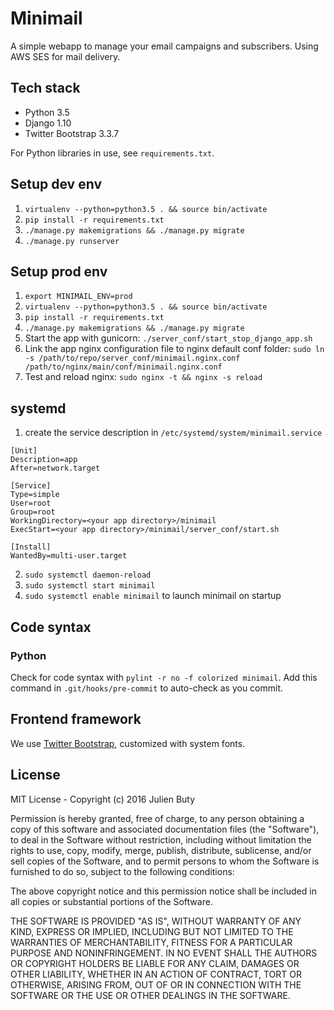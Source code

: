 # Minimail

A simple webapp to manage your email campaigns and subscribers. Using AWS SES for mail delivery.

## Tech stack

* Python 3.5
* Django 1.10
* Twitter Bootstrap 3.3.7

For Python libraries in use, see `requirements.txt`.

## Setup dev env

1. `virtualenv --python=python3.5 . && source bin/activate`
2. `pip install -r requirements.txt`
3. `./manage.py makemigrations && ./manage.py migrate`
4. `./manage.py runserver`

## Setup prod env

1. `export MINIMAIL_ENV=prod`
2. `virtualenv --python=python3.5 . && source bin/activate`
3. `pip install -r requirements.txt`
4. `./manage.py makemigrations && ./manage.py migrate`
5. Start the app with gunicorn: `./server_conf/start_stop_django_app.sh`
6. Link the app nginx configuration file to nginx default conf folder: `sudo ln -s /path/to/repo/server_conf/minimail.nginx.conf /path/to/nginx/main/conf/minimail.nginx.conf`
7. Test and reload nginx: `sudo nginx -t && nginx -s reload`

## systemd

1. create the service description in `/etc/systemd/system/minimail.service`

```
[Unit]
Description=app
After=network.target

[Service]
Type=simple
User=root
Group=root
WorkingDirectory=<your app directory>/minimail
ExecStart=<your app directory>/minimail/server_conf/start.sh

[Install]
WantedBy=multi-user.target
```

2. `sudo systemctl daemon-reload`
3. `sudo systemctl start minimail`
4. `sudo systemctl enable minimail` to launch minimail on startup

## Code syntax

### Python

Check for code syntax with `pylint -r no -f colorized minimail`. Add this command in `.git/hooks/pre-commit` to auto-check as you commit.

## Frontend framework

We use [Twitter Bootstrap](http://getbootstrap.com/customize/?id=8c2854b0c5b8e7607cea7f997c40c761), customized with system fonts.

## License

MIT License - Copyright (c) 2016 Julien Buty

Permission is hereby granted, free of charge, to any person obtaining a copy
of this software and associated documentation files (the "Software"), to deal
in the Software without restriction, including without limitation the rights
to use, copy, modify, merge, publish, distribute, sublicense, and/or sell
copies of the Software, and to permit persons to whom the Software is
furnished to do so, subject to the following conditions:

The above copyright notice and this permission notice shall be included in all
copies or substantial portions of the Software.

THE SOFTWARE IS PROVIDED "AS IS", WITHOUT WARRANTY OF ANY KIND, EXPRESS OR
IMPLIED, INCLUDING BUT NOT LIMITED TO THE WARRANTIES OF MERCHANTABILITY,
FITNESS FOR A PARTICULAR PURPOSE AND NONINFRINGEMENT. IN NO EVENT SHALL THE
AUTHORS OR COPYRIGHT HOLDERS BE LIABLE FOR ANY CLAIM, DAMAGES OR OTHER
LIABILITY, WHETHER IN AN ACTION OF CONTRACT, TORT OR OTHERWISE, ARISING FROM,
OUT OF OR IN CONNECTION WITH THE SOFTWARE OR THE USE OR OTHER DEALINGS IN THE
SOFTWARE.
